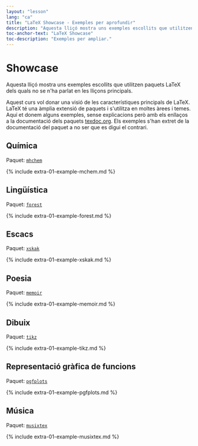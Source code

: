 ```yaml
---
layout: "lesson"
lang: "ca"
title: "LaTeX Showcase - Exemples per aprofundir"
description: "Aquesta lliçó mostra uns exemples escollits que utilitzen paquets LaTeX dels quals no se n'ha parlat en les lliçons principals."
toc-anchor-text: "LaTeX Showcase"
toc-description: "Exemples per ampliar."
---
```


# Showcase

<span
  class="summary">Aquesta lliçó mostra uns exemples escollits que utilitzen paquets LaTeX dels quals no se n'ha parlat en les lliçons principals.</span>

Aquest curs vol donar una visió de les característiques principals de LaTeX. LaTeX té una àmplia extensió de paquets i s'utilitza en moltes àrees i temes. Aquí et donem alguns exemples, sense explicacions però amb els enllaços a la documentació dels paquets [texdoc.org](https://texdoc.org). Els exemples s'han extret de la documentació del paquet a no ser que es digui el contrari.


## Química

Paquet: [`mhchem`](https://texdoc.org/pkg/mhchem)

{% include extra-01-example-mchem.md %}

## Lingüística

Paquet: [`forest`](https://texdoc.org/pkg/forest)

{% include extra-01-example-forest.md %}

## Escacs

<!-- not 2017 -->
Paquet: [`xskak`](https://texdoc.org/pkg/xskak)

{% include extra-01-example-xskak.md %}


## Poesia

Paquet: [`memoir`](https://texdoc.org/pkg/memoir)

{% include extra-01-example-memoir.md %}


## Dibuix
<!-- not 2017 -->
Paquet: [`tikz`](https://texdoc.org/pkg/tikz)


{% include extra-01-example-tikz.md %}


## Representació gràfica de funcions

Paquet: [`pgfplots`](https://texdoc.org/pkg/pgfplots)


{% include extra-01-example-pgfplots.md %}


## Música

Paquet: [`musixtex`](https://texdoc.org/pkg/musixtex)



{% include extra-01-example-musixtex.md %}
